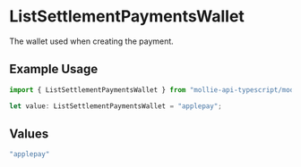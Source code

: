 # ListSettlementPaymentsWallet

The wallet used when creating the payment.

## Example Usage

```typescript
import { ListSettlementPaymentsWallet } from "mollie-api-typescript/models/operations";

let value: ListSettlementPaymentsWallet = "applepay";
```

## Values

```typescript
"applepay"
```